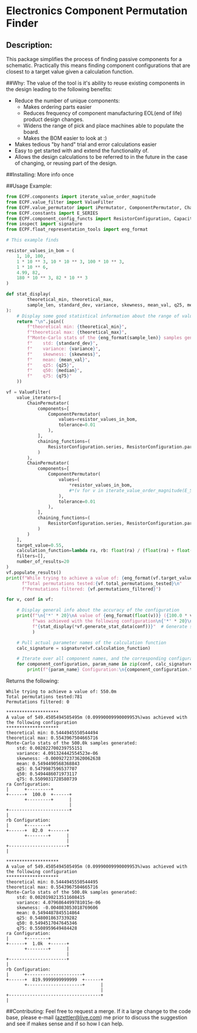 # Electronics Component Permutation Finder
## Description:
This package simplifies the process of finding passive components for a schematic.
Practically this means finding component configurations that are closest to a target value given a calculation function.

##Why:
The value of the tool is it's ability to reuse existing components in the design leading to the following benefits:
* Reduce the number of unique components:
    * Makes ordering parts easier
    * Reduces frequency of component manufacturing EOL(end of life) product design changes.
    * Widens the range of pick and place machines able to populate the board.
    * Makes the BOM easier to look at :)
* Makes tedious "by hand" trial and error calculations easier
* Easy to get started with and extend the functionality of.
* Allows the design calculations to be referred to in the future in the case of changing, or reusing part of the design.

##Installing:
More info once 

##Usage Example:

```python
from ECPF.components import iterate_value_order_magnitude
from ECPF.value_filter import ValueFilter
from ECPF.value_permutator import iPermutator, ComponentPermutator, ChainPermutator
from ECPF.constants import E_SERIES
from ECPF.component_config_functs import ResistorConfiguration, CapacitorConfiguration, InductorConfiguration
from inspect import signature
from ECPF.float_representation_tools import eng_format

# This example finds 

resistor_values_in_bom = (
    1, 10, 100,
    1 * 10 ** 3, 10 * 10 ** 3, 100 * 10 ** 3,
    1 * 10 ** 6,
    4.99, 82,
    180 * 10 ** 3, 82 * 10 ** 3
)

def stat_display(
        theoretical_min, theoretical_max,
        sample_len, standard_dev, variance, skewness, mean_val, q25, median, q75
):
    # Display some good statistical information about the range of values
    return "\n".join((
        f"theoretical min: {theoretical_min}",
        f"theoretical max: {theoretical_max}",
        f"Monte-Carlo stats of the {eng_format(sample_len)} samples generated:",
        f"    std: {standard_dev}",
        f"    variance: {variance}",
        f"    skewness: {skewness}",
        f"    mean: {mean_val}",
        f"    q25: {q25}",
        f"    q50: {median}",
        f"    q75: {q75}"
    ))

vf = ValueFilter(
    value_iterators=[
        ChainPermutator(
            components=[
                ComponentPermutator(
                    values=resistor_values_in_bom,
                    tolerance=0.01
                ),
            ],
            chaining_functions=(
                ResistorConfiguration.series, ResistorConfiguration.parallel
            )
        ),
        ChainPermutator(
            components=[
                ComponentPermutator(
                    values=(
                        *resistor_values_in_bom,
                        #*(v for v in iterate_value_order_magnitude(E_SERIES["E12"], range(2, 7)))
                    ),
                    tolerance=0.01
                ),
            ],
            chaining_functions=(
                ResistorConfiguration.series, ResistorConfiguration.parallel
            )
        )
    ],
    target_value=0.55,
    calculation_function=lambda ra, rb: float(ra) / (float(ra) + float(rb)),
    filters=[],
    number_of_results=20
)
vf.populate_results()
print(f"While trying to achieve a value of: {eng_format(vf.target_value)}\n"
      f"Total permutations tested:{vf.total_permutations_tested}\n"
      f"Permutations filtered: {vf.permutations_filtered}")

for v, conf in vf:

    # Display general info about the accuracy of the configuration
    print(f"\n{'*' * 20}\nA value of {eng_format(float(v))} ({100.0 * vf.calc_error(v)}%)"
          f"was achieved with the following configuration\n{'*' * 20}\n"
          f"{stat_display(*vf.generate_stat_data(conf))}"  # Generate statistical data for the configuration
          )

    # Pull actual parameter names of the calculation function
    calc_signature = signature(vf.calculation_function)

    # Iterate over all component names, and the corresponding configuration
    for component_configuration, param_name in zip(conf, calc_signature.parameters.values()):
        print(f"{param_name} Configuration:\n{component_configuration.text_representation()}")
```
Returns the following:
```
While trying to achieve a value of: 550.0m
Total permutations tested:781
Permutations filtered: 0

********************
A value of 549.4505494505495m (0.09990009990009953%)was achieved with the following configuration
********************
theoretical min: 0.5444945550544494
theoretical max: 0.5543967504665716
Monte-Carlo stats of the 500.0k samples generated:
    std: 0.002022700239755151
    variance: 4.091324442554523e-06
    skewness: -0.0009272373620062638
    mean: 0.5494490568368843
    q25: 0.5479987596537707
    q50: 0.5494486071973117
    q75: 0.5509031728580739
ra Configuration:
|      +---------+       
+------+  100.0  +------+
       +---------+      |
                        |
+-----------------------+
|                        
rb Configuration:
|      +--------+       
+------+  82.0  +------+
       +--------+      |
                       |
+----------------------+
|                       

********************
A value of 549.4505494505495m (0.09990009990009953%)was achieved with the following configuration
********************
theoretical min: 0.5444945550544495
theoretical max: 0.5543967504665716
Monte-Carlo stats of the 500.0k samples generated:
    std: 0.0020198213511608415
    variance: 4.0796864499781015e-06
    skewness: -0.004083053018769606
    mean: 0.5494487845514864
    q25: 0.5480018637339282
    q50: 0.5494517047645346
    q75: 0.5508959649484428
ra Configuration:
|      +--------+       
+------+  1.0k  +------+
       +--------+      |
                       |
+----------------------+
|                       
rb Configuration:
|      +---------------------+       
+------+  819.9999999999999  +------+
       +---------------------+      |
                                    |
+-----------------------------------+
|                                    
```


##Contributing:
Feel free to request a merge. If it a large change to the code base, please e-mail (azettler@live.com) me prior to discuss the suggestion and see if makes sense and if so how I can help.